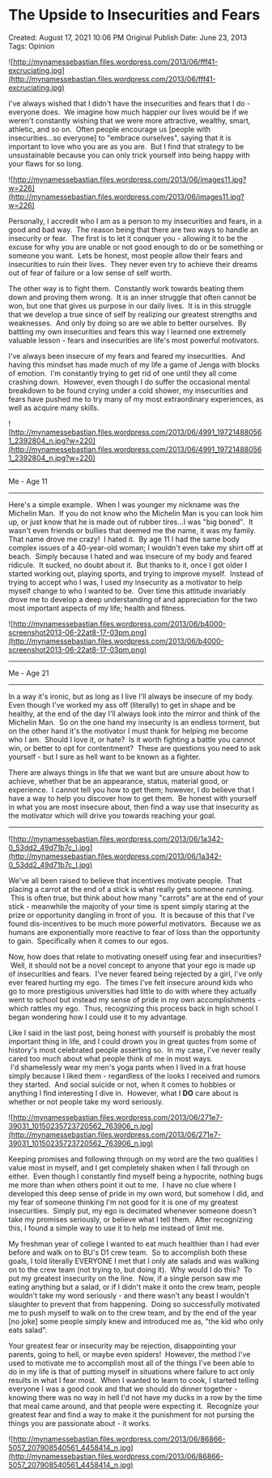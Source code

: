 # The Upside to Insecurities and Fears

Created: August 17, 2021 10:06 PM
Original Publish Date: June 23, 2013
Tags: Opinion

![http://mynamessebastian.files.wordpress.com/2013/06/fff41-excruciating.jpg](http://mynamessebastian.files.wordpress.com/2013/06/fff41-excruciating.jpg)

I've always wished that I didn't have the insecurities and fears that I do - everyone does.  We imagine how much happier our lives would be if we weren't constantly wishing that we were more attractive, wealthy, smart, athletic, and so on.  Often people encourage us [people with insecurities...so everyone] to "embrace ourselves", saying that it is important to love who you are as you are.  But I find that strategy to be unsustainable because you can only trick yourself into being happy with your flaws for so long.

![http://mynamessebastian.files.wordpress.com/2013/06/images11.jpg?w=226](http://mynamessebastian.files.wordpress.com/2013/06/images11.jpg?w=226)

Personally, I accredit who I am as a person to my insecurities and fears, in a good and bad way.  The reason being that there are two ways to handle an insecurity or fear.  The first is to let it conquer you - allowing it to be the excuse for why you are unable or not good enough to do or be something or someone you want.  Lets be honest, most people allow their fears and insecurities to ruin their lives.  They never even try to achieve their dreams out of fear of failure or a low sense of self worth.

The other way is to fight them.  Constantly work towards beating them down and proving them wrong.  It is an inner struggle that often cannot be won, but one that gives us purpose in our daily lives.  It is in this struggle that we develop a true since of self by realizing our greatest strengths and weaknesses.  And only by doing so are we able to better ourselves.  By battling my own insecurities and fears this way I learned one extremely valuable lesson - fears and insecurities are life's most powerful motivators.

I've always been insecure of my fears and feared my insecurities.  And having this mindset has made much of my life a game of Jenga with blocks of emotion.  I'm constantly trying to get rid of one until they all come crashing down.  However, even though I do suffer the occasional mental breakdown to be found crying under a cold shower, my insecurities and fears have pushed me to try many of my most extraordinary experiences, as well as acquire many skills.

![http://mynamessebastian.files.wordpress.com/2013/06/4991_197214880561_2392804_n.jpg?w=220](http://mynamessebastian.files.wordpress.com/2013/06/4991_197214880561_2392804_n.jpg?w=220)

---

Me - Age 11

---

Here's a simple example.  When I was younger my nickname was the Michelin Man.  If you do not know who the Michelin Man is you can look him up, or just know that he is made out of rubber tires...I was "big boned".  It wasn't even friends or bullies that deemed me the name, it was my family.  That name drove me crazy!  I hated it.  By age 11 I had the same body complex issues of a 40-year-old woman; I wouldn't even take my shirt off at beach.  Simply because I hated and was insecure of my body and feared ridicule.  It sucked, no doubt about it.  But thanks to it, once I got older I started working out, playing sports, and trying to improve myself.  Instead of trying to accept who I was, I used my insecurity as a motivator to help myself change to who I wanted to be.  Over time this attitude invariably drove me to develop a deep understanding of and appreciation for the two most important aspects of my life; health and fitness.

![http://mynamessebastian.files.wordpress.com/2013/06/b4000-screenshot2013-06-22at8-17-03pm.png](http://mynamessebastian.files.wordpress.com/2013/06/b4000-screenshot2013-06-22at8-17-03pm.png)

---

Me - Age 21

---

In a way it's ironic, but as long as I live I'll always be insecure of my body.  Even though I've worked my ass off (literally) to get in shape and be healthy, at the end of the day I'll always look into the mirror and think of the Michelin Man.  So on the one hand my insecurity is an endless torment, but on the other hand it's the motivator I must thank for helping me become who I am.  Should I love it, or hate?  Is it worth fighting a battle you cannot win, or better to opt for contentment?  These are questions you need to ask yourself - but I sure as hell want to be known as a fighter.

There are always things in life that we want but are unsure about how to achieve, whether that be an appearance, status, material good, or experience.  I cannot tell you how to get them; however, I do believe that I have a way to help you discover how to get them.  Be honest with yourself in what you are most insecure about, then find a way use that insecurity as the motivator which will drive you towards reaching your goal.

---

![http://mynamessebastian.files.wordpress.com/2013/06/1a342-0_53dd2_49d71b7c_l.jpg](http://mynamessebastian.files.wordpress.com/2013/06/1a342-0_53dd2_49d71b7c_l.jpg)

We've all been raised to believe that incentives motivate people.  That placing a carrot at the end of a stick is what really gets someone running.  This is often true, but think about how many "carrots" are at the end of your stick - meanwhile the majority of your time is spent simply staring at the prize or opportunity dangling in front of you.  It is because of this that I've found dis-incentives to be much more powerful motivators.  Because we as humans are exponentially more reactive to fear of loss than the opportunity to gain.  Specifically when it comes to our egos.

Now, how does that relate to motivating oneself using fear and insecurities?  Well, it should not be a novel concept to anyone that your ego is made up of insecurities and fears.  I've never feared being rejected by a girl, I've only ever feared hurting my ego.  The times I've felt insecure around kids who go to more prestigious universities had little to do with where they actually went to school but instead my sense of pride in my own accomplishments - which rattles my ego.  Thus, recognizing this process back in high school I began wondering how I could use it to my advantage.

Like I said in the last post, being honest with yourself is probably the most important thing in life, and I could drown you in great quotes from some of history's most celebrated people asserting so.  In my case, I've never really cared too much about what people think of me in most ways.  I'd shamelessly wear my men's yoga pants when I lived in a frat house simply because I liked them - regardless of the looks I received and rumors they started.  And social suicide or not, when it comes to hobbies or anything I find interesting I dive in.  However, what I **DO** care about is whether or not people take my word seriously.

![http://mynamessebastian.files.wordpress.com/2013/06/271e7-39031_10150235723720562_763906_n.jpg](http://mynamessebastian.files.wordpress.com/2013/06/271e7-39031_10150235723720562_763906_n.jpg)

Keeping promises and following through on my word are the two qualities I value most in myself, and I get completely shaken when I fall through on either.  Even though I constantly find myself being a hypocrite, nothing bugs me more than when others point it out to me.  I have no clue where I developed this deep sense of pride in my own word, but somehow I did, and my fear of someone thinking I'm not good for it is one of my greatest insecurities.  Simply put, my ego is decimated whenever someone doesn't take my promises seriously, or believe what I tell them.  After recognizing this, I found a simple way to use it to help me instead of limit me.

My freshman year of college I wanted to eat much healthier than I had ever before and walk on to BU's D1 crew team.  So to accomplish both these goals, I told literally EVERYONE I met that I only ate salads and was walking on to the crew team (not trying to, but doing it).  Why would I do this?  To put my greatest insecurity on the line.  Now, if a single person saw me eating anything but a salad, or if I didn't make it onto the crew team, people wouldn't take my word seriously - and there wasn't any beast I wouldn't slaughter to prevent that from happening.  Doing so successfully motivated me to push myself to walk on to the crew team, and by the end of the year [no joke] some people simply knew and introduced me as, "the kid who only eats salad".

Your greatest fear or insecurity may be rejection, disappointing your parents, going to hell, or maybe even spiders!  However, the method I've used to motivate me to accomplish most all of the things I've been able to do in my life is that of putting myself in situations where failure to act only results in what I fear most.  When I wanted to learn to cook, I started telling everyone I was a good cook and that we should do dinner together - knowing there was no way in hell I'd not have my ducks in a row by the time that meal came around, and that people were expecting it.  Recognize your greatest fear and find a way to make it the punishment for not pursing the things you are passionate about - it works.

![http://mynamessebastian.files.wordpress.com/2013/06/86866-5057_207908540561_4458414_n.jpg](http://mynamessebastian.files.wordpress.com/2013/06/86866-5057_207908540561_4458414_n.jpg)
